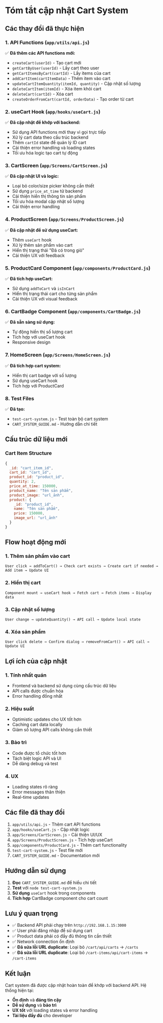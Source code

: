 # Tóm tắt cập nhật Cart System

## Các thay đổi đã thực hiện

### 1. API Functions (`app/utils/api.js`)

✅ **Đã thêm các API functions mới:**

- `createCart(userId)` - Tạo cart mới
- `getCartByUser(userId)` - Lấy cart theo user
- `getCartItemsByCart(cartId)` - Lấy items của cart
- `addCartItem(cartItemData)` - Thêm item vào cart
- `updateCartItemQuantity(itemId, quantity)` - Cập nhật số lượng
- `deleteCartItem(itemId)` - Xóa item khỏi cart
- `deleteCart(cartId)` - Xóa cart
- `createOrderFromCart(cartId, orderData)` - Tạo order từ cart

### 2. useCart Hook (`app/hooks/useCart.js`)

✅ **Đã cập nhật để khớp với backend:**

- Sử dụng API functions mới thay vì gọi trực tiếp
- Xử lý cart data theo cấu trúc backend
- Thêm `cartId` state để quản lý ID cart
- Cải thiện error handling và loading states
- Tối ưu hóa logic tạo cart tự động

### 3. CartScreen (`app/Screens/CartScreen.js`)

✅ **Đã cập nhật UI và logic:**

- Loại bỏ color/size picker không cần thiết
- Sử dụng `price_at_time` từ backend
- Cải thiện hiển thị thông tin sản phẩm
- Tối ưu hóa modal cập nhật số lượng
- Cải thiện error handling

### 4. ProductScreen (`app/Screens/ProductScreen.js`)

✅ **Đã cập nhật để sử dụng useCart:**

- Thêm `useCart` hook
- Xử lý thêm sản phẩm vào cart
- Hiển thị trạng thái "Đã có trong giỏ"
- Cải thiện UX với feedback

### 5. ProductCard Component (`app/components/ProductCard.js`)

✅ **Đã tích hợp useCart:**

- Sử dụng `addToCart` và `isInCart`
- Hiển thị trạng thái cart cho từng sản phẩm
- Cải thiện UX với visual feedback

### 6. CartBadge Component (`app/components/CartBadge.js`)

✅ **Đã sẵn sàng sử dụng:**

- Tự động hiển thị số lượng cart
- Tích hợp với useCart hook
- Responsive design

### 7. HomeScreen (`app/Screens/HomeScreen.js`)

✅ **Đã tích hợp cart system:**

- Hiển thị cart badge với số lượng
- Sử dụng useCart hook
- Tích hợp với ProductCard

### 8. Test Files

✅ **Đã tạo:**

- `test-cart-system.js` - Test toàn bộ cart system
- `CART_SYSTEM_GUIDE.md` - Hướng dẫn chi tiết

## Cấu trúc dữ liệu mới

### Cart Item Structure

```javascript
{
  _id: "cart_item_id",
  cart_id: "cart_id",
  product_id: "product_id",
  quantity: 2,
  price_at_time: 150000,
  product_name: "Tên sản phẩm",
  product_image: "url_ảnh",
  product: {
    _id: "product_id",
    name: "Tên sản phẩm",
    price: 150000,
    image_url: "url_ảnh"
  }
}
```

## Flow hoạt động mới

### 1. Thêm sản phẩm vào cart

```
User click → addToCart() → Check cart exists → Create cart if needed → Add item → Update UI
```

### 2. Hiển thị cart

```
Component mount → useCart hook → Fetch cart → Fetch items → Display data
```

### 3. Cập nhật số lượng

```
User change → updateQuantity() → API call → Update local state
```

### 4. Xóa sản phẩm

```
User click delete → Confirm dialog → removeFromCart() → API call → Update UI
```

## Lợi ích của cập nhật

### 1. **Tính nhất quán**

- Frontend và backend sử dụng cùng cấu trúc dữ liệu
- API calls được chuẩn hóa
- Error handling đồng nhất

### 2. **Hiệu suất**

- Optimistic updates cho UX tốt hơn
- Caching cart data locally
- Giảm số lượng API calls không cần thiết

### 3. **Bảo trì**

- Code được tổ chức tốt hơn
- Tách biệt logic API và UI
- Dễ dàng debug và test

### 4. **UX**

- Loading states rõ ràng
- Error messages thân thiện
- Real-time updates

## Các file đã thay đổi

1. `app/utils/api.js` - Thêm cart API functions
2. `app/hooks/useCart.js` - Cập nhật logic
3. `app/Screens/CartScreen.js` - Cải thiện UI/UX
4. `app/Screens/ProductScreen.js` - Tích hợp useCart
5. `app/components/ProductCard.js` - Thêm cart functionality
6. `test-cart-system.js` - Test file mới
7. `CART_SYSTEM_GUIDE.md` - Documentation mới

## Hướng dẫn sử dụng

1. **Đọc** `CART_SYSTEM_GUIDE.md` để hiểu chi tiết
2. **Test** với `node test-cart-system.js`
3. **Sử dụng** `useCart` hook trong components
4. **Tích hợp** CartBadge component cho cart count

## Lưu ý quan trọng

- ✅ Backend API phải chạy trên `http://192.168.1.15:3000`
- ✅ User phải đăng nhập để sử dụng cart
- ✅ Product data phải có đầy đủ thông tin cần thiết
- ✅ Network connection ổn định
- ✅ **Đã sửa lỗi URL duplicate**: Loại bỏ `/cart/api/carts` → `/carts`
- ✅ **Đã sửa lỗi URL duplicate**: Loại bỏ `/cart-items/api/cart-items` → `/cart-items`

## Kết luận

Cart system đã được cập nhật hoàn toàn để khớp với backend API. Hệ thống hiện tại:

- **Ổn định** và **đáng tin cậy**
- **Dễ sử dụng** và **bảo trì**
- **UX tốt** với loading states và error handling
- **Tài liệu đầy đủ** cho developer
